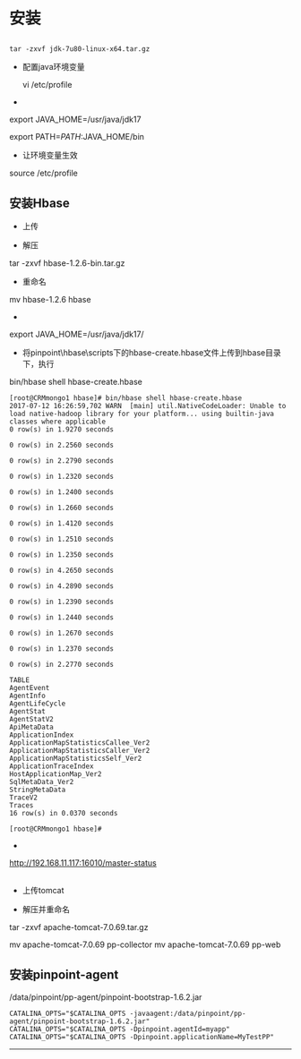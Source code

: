 # 安装

##

    tar -zxvf jdk-7u80-linux-x64.tar.gz

- 配置java环境变量


    vi /etc/profile

-

export JAVA_HOME=/usr/java/jdk17

export PATH=$PATH:$JAVA_HOME/bin

- 让环境变量生效

source /etc/profile


## 安装Hbase

- 上传

- 解压

tar -zxvf hbase-1.2.6-bin.tar.gz

- 重命名

mv hbase-1.2.6 hbase

-

export JAVA_HOME=/usr/java/jdk17/

- 将pinpoint\hbase\scripts下的hbase-create.hbase文件上传到hbase目录下，执行

bin/hbase shell hbase-create.hbase

```
[root@CRMmongo1 hbase]# bin/hbase shell hbase-create.hbase
2017-07-12 16:26:59,702 WARN  [main] util.NativeCodeLoader: Unable to load native-hadoop library for your platform... using builtin-java classes where applicable
0 row(s) in 1.9270 seconds

0 row(s) in 2.2560 seconds

0 row(s) in 2.2790 seconds

0 row(s) in 1.2320 seconds

0 row(s) in 1.2400 seconds

0 row(s) in 1.2660 seconds

0 row(s) in 1.4120 seconds

0 row(s) in 1.2510 seconds

0 row(s) in 1.2350 seconds

0 row(s) in 4.2650 seconds

0 row(s) in 4.2890 seconds

0 row(s) in 1.2390 seconds

0 row(s) in 1.2440 seconds

0 row(s) in 1.2670 seconds

0 row(s) in 1.2370 seconds

0 row(s) in 2.2770 seconds

TABLE                                                                                                                   
AgentEvent                                                                                                              
AgentInfo                                                                                                               
AgentLifeCycle                                                                                                          
AgentStat                                                                                                               
AgentStatV2                                                                                                             
ApiMetaData                                                                                                             
ApplicationIndex                                                                                                        
ApplicationMapStatisticsCallee_Ver2                                                                                     
ApplicationMapStatisticsCaller_Ver2                                                                                     
ApplicationMapStatisticsSelf_Ver2                                                                                       
ApplicationTraceIndex                                                                                                   
HostApplicationMap_Ver2                                                                                                 
SqlMetaData_Ver2                                                                                                        
StringMetaData                                                                                                          
TraceV2                                                                                                                 
Traces                                                                                                                                                                                                               
16 row(s) in 0.0370 seconds

[root@CRMmongo1 hbase]#

```

-




http://192.168.11.117:16010/master-status



##

- 上传tomcat

- 解压并重命名

tar -zxvf apache-tomcat-7.0.69.tar.gz

mv apache-tomcat-7.0.69 pp-collector
mv apache-tomcat-7.0.69 pp-web






## 安装pinpoint-agent



/data/pinpoint/pp-agent/pinpoint-bootstrap-1.6.2.jar




```
CATALINA_OPTS="$CATALINA_OPTS -javaagent:/data/pinpoint/pp-agent/pinpoint-bootstrap-1.6.2.jar"
CATALINA_OPTS="$CATALINA_OPTS -Dpinpoint.agentId=myapp"
CATALINA_OPTS="$CATALINA_OPTS -Dpinpoint.applicationName=MyTestPP"
```







































































































































































































































































---    
